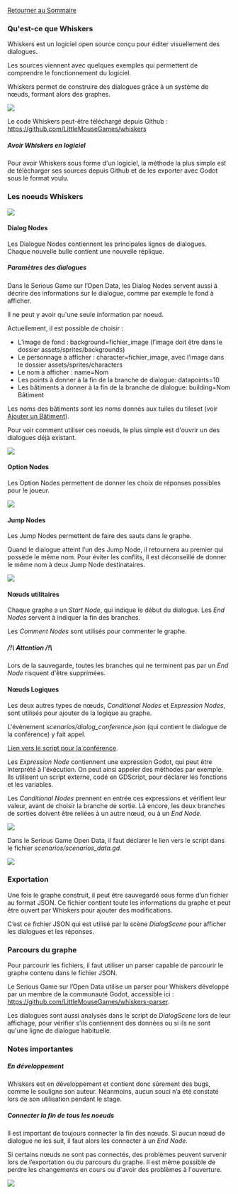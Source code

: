 [Retourner au Sommaire]: ../README.md

[Retourner au Sommaire]

### Qu'est-ce que Whiskers

Whiskers est un logiciel open source conçu pour éditer visuellement des dialogues.

Les sources viennent avec quelques exemples qui permettent de comprendre le fonctionnement du logiciel.

Whiskers permet de construire des dialogues grâce à un système de nœuds, formant alors des graphes.

![](whiskers/apercu_whiskers.png)

Le code Whiskers peut-être téléchargé depuis Github : https://github.com/LittleMouseGames/whiskers


##### Avoir Whiskers en logiciel

Pour avoir Whiskers sous forme d'un logiciel, la méthode la plus simple est de télécharger ses sources depuis Github et de les exporter avec Godot sous le format voulu.


### Les noeuds Whiskers

![](whiskers/noeuds_whiskers.png)


#### Dialog Nodes
Les Dialogue Nodes contiennent les principales lignes de dialogues. Chaque nouvelle bulle contient une nouvelle réplique.


##### Paramètres des dialogues
Dans le Serious Game sur l’Open Data, les Dialog Nodes servent aussi à décrire des informations sur le dialogue, comme par exemple le fond à afficher.

Il ne peut y avoir qu'une seule information par noeud.

Actuellement, il est possible de choisir :
-	L’image de fond : background=fichier_image (l’image doit être dans le dossier assets/sprites/backgrounds)
-	Le personnage à afficher : character=fichier_image, avec l’image dans le dossier assets/sprites/characters
- Le nom à afficher : name=Nom
- Les points à donner à la fin de la branche de dialogue: datapoints=10
- Les bâtiments à donner à la fin de la branche de dialogue: building=Nom Bâtiment

Les noms des bâtiments sont les noms donnés aux tuiles du tileset (voir [Ajouter un Bâtiment]).

[Ajouter un Bâtiment]: /serious-game.md#ajouter-un-bâtiment

Pour voir comment utiliser ces noeuds, le plus simple est d'ouvrir un des dialogues déjà existant.

![](whiskers/noeuds_donnees.png)



#### Option Nodes

Les Option Nodes permettent de donner les choix de réponses possibles pour le joueur.

![](whiskers/option_nodes.png)


#### Jump Nodes

Les Jump Nodes permettent de faire des sauts dans le graphe.

Quand le dialogue atteint l’un des Jump Node, il retournera au premier qui possède le même nom.
Pour éviter les conflits, il est déconseillé de donner le même nom à deux Jump Node destinataires.

![](whiskers/jump_nodes.png)

#### Nœuds utilitaires
Chaque graphe a un *Start Node*, qui indique le début du dialogue.
Les *End Nodes* servent à indiquer la fin des branches.

Les *Comment Nodes* sont utilisés pour commenter le graphe.

##### /!\\ *Attention* /!\\

Lors de la sauvegarde, toutes les branches qui ne terminent pas par un *End Node* risquent d'être supprimées.


#### Nœuds Logiques

Les deux autres types de nœuds, *Conditional Nodes* et *Expression Nodes*, sont utilisés pour ajouter de la logique au graphe.

L'évènement *scenarios/dialog_conference.json* (qui contient le dialogue de la conférence) y fait appel.

[Lien vers le script pour la conférence].

[Lien vers le script pour la conférence]: ../scenarios/dialog_conference_variables.gd



Les *Expression Node* contiennent une expression Godot, qui peut être interprété à l'éxécution. On peut ainsi appeler des méthodes par exemple. Ils utilisent un script externe, codé en GDScript, pour déclarer les fonctions et les variables.

Les *Conditional Nodes* prennent en entrée ces expressions et vérifient leur valeur, avant de choisir la branche de sortie.
Là encore, les deux branches de sorties doivent être reliées à un autre nœud, ou à un *End Node*.

![](whiskers/expression_nodes.png)

Dans le Serious Game Open Data, il faut déclarer le lien vers le script dans le fichier *scenarios/scenarios_data.gd*.

![](whiskers/scenarios_instances.png)


### Exportation

Une fois le graphe construit, il peut être sauvegardé sous forme d’un fichier au format JSON. Ce fichier contient toute les informations du graphe et peut être ouvert par Whiskers pour ajouter des modifications.

C’est ce fichier JSON qui est utilisé par la scène *DialogScene* pour afficher les dialogues et les réponses.



### Parcours du graphe

Pour parcourir les fichiers, il faut utiliser un parser capable de parcourir le graphe contenu dans le fichier JSON.

Le Serious Game sur l’Open Data utilise un parser pour Whiskers développé par un membre de la communauté Godot, accessible ici : https://github.com/LittleMouseGames/whiskers-parser.

Les dialogues sont aussi analysés dans le script de *DialogScene* lors de leur affichage, pour vérifier s’ils contiennent des données ou si ils ne sont qu'une ligne de dialogue habituelle.


### Notes importantes

##### En développement
Whiskers est en développement et contient donc sûrement des bugs, comme le souligne son auteur. Néanmoins, aucun souci n’a été constaté lors de son utilisation pendant le stage.


##### Connecter la fin de tous les noeuds
Il est important de toujours connecter la fin des nœuds. Si aucun nœud de dialogue ne les suit, il faut alors les connecter à un *End Node*.

Si certains nœuds ne sont pas connectés, des problèmes peuvent survenir lors de l’exportation ou du parcours du graphe. Il est même possible de perdre les changements en cours ou d'avoir des problèmes à l'ouverture.

![](whiskers/connect_end.png)
